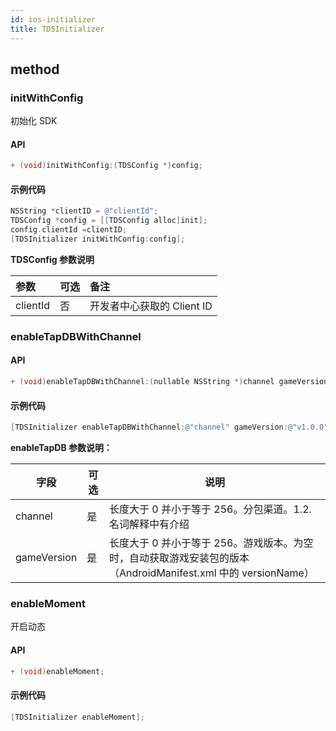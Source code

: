 ```yaml
---
id: ios-initializer
title: TDSInitializer
---
```

## method

### initWithConfig

初始化 SDK

#### API  

```objectivec
+ (void)initWithConfig:(TDSConfig *)config;
```

#### 示例代码

```objectivec
NSString *clientID = @"clientId";
TDSConfig *config = [[TDSConfig alloc]init];
config.clientId =clientID;
[TDSInitializer initWithConfig:config];
```

**TDSConfig 参数说明**  

| 参数       | 可选  | 备注                |
| :------- | :-- | :---------------- |
| clientId | 否   | 开发者中心获取的 Client ID |

### enableTapDBWithChannel

#### API  

```objectivec
+ (void)enableTapDBWithChannel:(nullable NSString *)channel gameVersion:(nullable NSString *)gameVersion;
```

#### 示例代码

```objectivec
[TDSInitializer enableTapDBWithChannel:@"channel" gameVersion:@"v1.0.0"];
```

**enableTapDB 参数说明：**   

| 字段          | 可选  | 说明                                                                    |
| ----------- | --- | --------------------------------------------------------------------- |
| channel     | 是   | 长度大于 0 并小于等于 256。分包渠道。1.2. 名词解释中有介绍                                       |
| gameVersion | 是   | 长度大于 0 并小于等于 256。游戏版本。为空时，自动获取游戏安装包的版本（AndroidManifest.xml 中的 versionName） |

### enableMoment

开启动态

#### API  

```objectivec
+ (void)enableMoment;
```

#### 示例代码

```objectivec
[TDSInitializer enableMoment];
```
